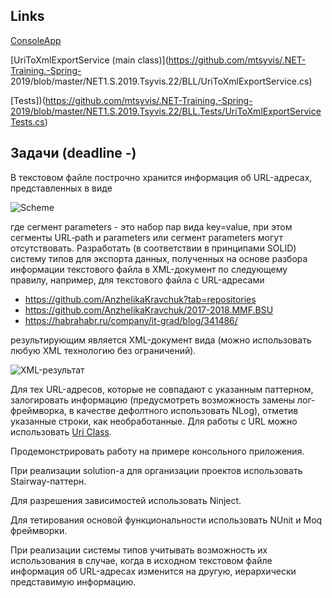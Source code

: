 ## Links
[ConsoleApp](https://github.com/mtsyvis/.NET-Training.-Spring-2019/blob/master/NET1.S.2019.Tsyvis.22/ConsoleApp/Program.cs)

[UriToXmlExportService (main class)](https://github.com/mtsyvis/.NET-Training.-Spring-
2019/blob/master/NET1.S.2019.Tsyvis.22/BLL/UriToXmlExportService.cs)

[Tests])(https://github.com/mtsyvis/.NET-Training.-Spring-2019/blob/master/NET1.S.2019.Tsyvis.22/BLL.Tests/UriToXmlExportServiceTests.cs)

## Задачи (deadline -)
  В текстовом файле построчно хранится информация об URL-адресах, представленных в виде
  
  ![Scheme](https://github.com/AnzhelikaKravchuk/.NET-Training.-Spring-2019/blob/master/Pictures/Scheme.png)

где сегмент parameters - это набор пар вида key=value, при этом сегменты URL‐path и parameters  или сегмент parameters могут отсутствовать. 
Разработать (в соответствии в принципами SOLID) систему типов для экспорта данных, полученных на основе разбора информации текстового файла в XML-документ по следующему правилу, например, для текстового файла с URL-адресами 
 
  - https://github.com/AnzhelikaKravchuk?tab=repositories 
  - https://github.com/AnzhelikaKravchuk/2017-2018.MMF.BSU
  - https://habrahabr.ru/company/it-grad/blog/341486/      

результирующим является XML-документ вида (можно использовать любую XML технологию без ограничений).

![XML-результат](https://github.com/AnzhelikaKravchuk/.NET-Training.-Spring-2019/blob/master/Pictures/XML.Task.png)

Для тех URL-адресов, которые не совпадают с указанным паттерном, залогировать информацию (предусмотреть возможность замены лог-фреймворка, в качестве дефолтного использовать NLog), отметив указанные строки, как необработанные. Для работы с URL можно использовать [Uri Class](https://msdn.microsoft.com/ru-ru/library/system.uri(v=vs.110).aspx).
  
Продемонстрировать работу на примере консольного приложения. 

При реализации solution-а для организации проектов использовать Stairway-паттерн.

Для разрешения зависимостей использовать Ninject. 

Для тетирования основой функциональности использовать NUnit и Moq фреймворки.

При реализации системы типов учитывать возможность их использования в случае, когда в исходном текстовом файле информация об URL-адресах изменится на другую, иерархически представимую информацию.
